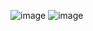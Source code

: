 ![image](https://github.com/AlaguAravindA/717821p105/assets/136082352/a1776341-31ab-4847-a2b2-f96d1269d63b)
![image](https://github.com/AlaguAravindA/717821p105/assets/136082352/a306ceea-7abd-42f2-bae3-805d43914f00)

